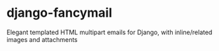 django-fancymail
================

Elegant templated HTML multipart emails for Django, with inline/related images and attachments
